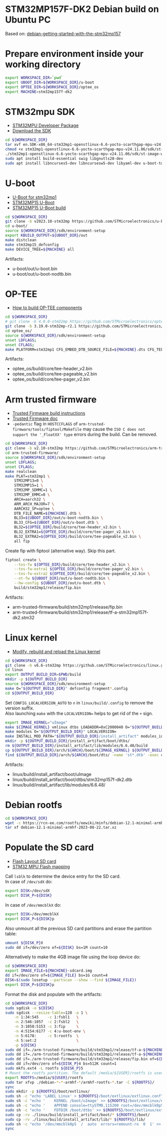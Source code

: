 # STM32MP157F-DK2 Debian build on Ubuntu PC
Based on: [debian-getting-started-with-the-stm32mp157](https://forum.digikey.com/t/debian-getting-started-with-the-stm32mp157/12459)

# Prepare environment inside your working directory
```bash
export WORKSPACE_DIR=`pwd`
export UBOOT_DIR=${WORKSPACE_DIR}/u-boot
export OPTEE_DIR=${WORKSPACE_DIR}/optee_os
export MACHINE=stm32mp157f-dk2
```

# STM32mpu SDK
* [STM32MPU Developer Package](https://wiki.st.com/stm32mpu/wiki/STM32MPU_Developer_Package#Installing_the_SDK)
* [Download the SDK](https://www.st.com/en/embedded-software/stm32mp1dev.html#get-software)
```bash
cd ${WORKSPACE_DIR}
tar xvf en.SDK-x86_64-stm32mp1-openstlinux-6.6-yocto-scarthgap-mpu-v24.11.06.tar.gz
chmod +x stm32mp1-openstlinux-6.6-yocto-scarthgap-mpu-v24.11.06/sdk/st-image-weston-openstlinux-weston-stm32mp1.rootfs-x86_64-toolchain-5.0.3-openstlinux-6.6-yocto-scarthgap-mpu-v24.11.06.sh
./stm32mp1-openstlinux-6.6-yocto-scarthgap-mpu-v24.11.06/sdk/st-image-weston-openstlinux-weston-stm32mp1.rootfs-x86_64-toolchain-5.0.3-openstlinux-6.6-yocto-scarthgap-mpu-v24.11.06.sh -d ${WORKSPACE_DIR}/sdk
sudo apt install build-essential swig libgnutls28-dev
sudo apt install libncurses5-dev libncursesw5-dev libyaml-dev u-boot-tools
```

# U-boot
* [U-Boot for stm32mp1](https://docs.u-boot.org/en/latest/board/st/stm32mp1.html)
* [STM32MP15 U-Boot](https://wiki.stmicroelectronics.cn/stm32mpu/wiki/STM32MP25_U-Boot)
* [STM32MP15 U-Boot build](https://wiki.st.com/stm32mpu/wiki/U-Boot_overview#U-Boot_build)
```bash
cd ${WORKSPACE_DIR}
git clone -b v2023.10-stm32mp https://github.com/STMicroelectronics/u-boot --depth=1
cd u-boot/
source ${WORKSPACE_DIR}/sdk/environment-setup
export KBUILD_OUTPUT=${UBOOT_DIR}/out
make distclean
make stm32mp15_defconfig
make DEVICE_TREE=${MACHINE} all
```
Artifacts:
* u-boot/out/u-boot.bin
* u-boot/out/u-boot-nodtb.bin

# OP-TEE
* [How to build OP-TEE components](https://wiki.st.com/stm32mpu/wiki/How_to_build_OP-TEE_components)
```bash
cd ${WORKSPACE_DIR}
# git clone -b 4.0.0-stm32mp https://github.com/STMicroelectronics/optee_os.git --depth=1
git clone -b 3.19.0-stm32mp-r2.1 https://github.com/STMicroelectronics/optee_os.git --depth=1
cd optee_os/
source ${WORKSPACE_DIR}/sdk/environment-setup
unset LDFLAGS;
unset CFLAGS;
make PLATFORM=stm32mp1 CFG_EMBED_DTB_SOURCE_FILE=${MACHINE}.dts CFG_TEE_CORE_LOG_LEVEL=2 O=build all
```
Artifacts:
* optee_os/build/core/tee-header_v2.bin
* optee_os/build/core/tee-pageable_v2.bin
* optee_os/build/core/tee-pager_v2.bin

# Arm trusted firmware
* [Trusted Firmware build instructions](https://trustedfirmware-a.readthedocs.io/en/lts-v2.10/plat/st/stm32mp1.html#build-instructions)
* [Trusted Firmware doc](https://trustedfirmware-a.readthedocs.io/en/stable/plat/st/stm32mp1.html)
* `-pedantic` flag in `HOSTCCFLAGS` of `arm-trusted-firmware/tools/fiptool/Makefile` may cause the `ISO C does not support the '_FloatXX' type` errors during the build. Can be removed.
```bash
cd ${WORKSPACE_DIR}
git clone -b v2.10-stm32mp https://github.com/STMicroelectronics/arm-trusted-firmware.git --depth=1
cd arm-trusted-firmware/
source ${WORKSPACE_DIR}/sdk/environment-setup
unset LDFLAGS;
unset CFLAGS;
make realclean
make PLAT=stm32mp1 \
    STM32MP13=0 \
    STM32MP15=1 \
    STM32MP_SDMMC=1 \
    STM32MP_EMMC=0 \
    ARCH=aarch32 \
    ARM_ARCH_MAJOR=7 \
    AARCH32_SP=optee \
    DTB_FILE_NAME=${MACHINE}.dtb \
    BL33=${UBOOT_DIR}/out/u-boot-nodtb.bin \
    BL33_CFG=${UBOOT_DIR}/out/u-boot.dtb \
    BL32=${OPTEE_DIR}/build/core/tee-header_v2.bin \
    BL32_EXTRA1=${OPTEE_DIR}/build/core/tee-pager_v2.bin \
    BL32_EXTRA2=${OPTEE_DIR}/build/core/tee-pageable_v2.bin \
    all fip
```
Create fip with fiptool (alternative way). Skip this part.
```bash
fiptool create \
    --tos-fw ${OPTEE_DIR}/build/core/tee-header_v2.bin \
    --tos-fw-extra1 ${OPTEE_DIR}/build/core/tee-pager_v2.bin \
    --tos-fw-extra2 ${OPTEE_DIR}/build/core/tee-pageable_v2.bin \
    --nt-fw ${UBOOT_DIR}/out/u-boot-nodtb.bin \
    --hw-config ${UBOOT_DIR}/out/u-boot.dtb \
    build/stm32mp1/release/fip.bin
```
Artifacts:
* arm-trusted-firmware/build/stm32mp1/release/fip.bin
* arm-trusted-firmware/build/stm32mp1/release/tf-a-stm32mp157f-dk2.stm32

# Linux kernel
* [Modify, rebuild and reload the Linux kernel](https://wiki.st.com/stm32mpu/wiki/Getting_started/STM32MP2_boards/STM32MP257x-DK/Develop_on_Arm_Cortex-A35/Modify,_rebuild_and_reload_the_Linux_kernel)
```bash
cd ${WORKSPACE_DIR}
git clone -b v6.6-stm32mp https://github.com/STMicroelectronics/linux.git --depth=1
cd linux
export OUTPUT_BUILD_DIR=$PWD/build
mkdir -p ${OUTPUT_BUILD_DIR}
source ${WORKSPACE_DIR}/sdk/environment-setup
make O="${OUTPUT_BUILD_DIR}" defconfig fragment*.config
cd ${OUTPUT_BUILD_DIR}
```
Set `CONFIG_LOCALVERSION_AUTO` to `n` in `linux/build/.config` to remove the version suffix.  
Also launching `make` with the `LOCALVERSION=` helps to get rid of the `+` sign.
```bash
export IMAGE_KERNEL="uImage"
make ${IMAGE_KERNEL} vmlinux dtbs LOADADDR=0xC2000040 O="${OUTPUT_BUILD_DIR}" LOCALVERSION=
make modules O="${OUTPUT_BUILD_DIR}" LOCALVERSION=
make INSTALL_MOD_PATH="${OUTPUT_BUILD_DIR}/install_artifact" modules_install O="${OUTPUT_BUILD_DIR}" LOCALVERSION=
mkdir -p ${OUTPUT_BUILD_DIR}/install_artifact/boot/dtbs/
rm ${OUTPUT_BUILD_DIR}/install_artifact/lib/modules/6.6.48/build
cp ${OUTPUT_BUILD_DIR}/arch/${ARCH}/boot/${IMAGE_KERNEL} ${OUTPUT_BUILD_DIR}/install_artifact/boot/
find ${OUTPUT_BUILD_DIR}/arch/${ARCH}/boot/dts/ -name 'st*.dtb' -exec cp '{}' ${OUTPUT_BUILD_DIR}/install_artifact/boot/dtbs/ \;
```
Artifacts:
* linux/build/install_artifact/boot/uImage
* linux/build/install_artifact/boot/dtbs/stm32mp157f-dk2.dtb
* linux/build/install_artifact/lib/modules/6.6.48/

# Debian rootfs
```bash
cd ${WORKSPACE_DIR}
wget -c https://rcn-ee.com/rootfs/eewiki/minfs/debian-12.1-minimal-armhf-2023-08-22.tar.xz
tar xf debian-12.1-minimal-armhf-2023-08-22.tar.xz 
```

# Populate the SD card
* [Flash Layout SD card](https://wiki.st.com/stm32mpu/wiki/STM32CubeProgrammer_flashlayout#SD_card)  
* [STM32 MPU Flash mapping](https://wiki.st.com/stm32mpu/wiki/STM32_MPU_Flash_mapping)  

Call `lsblk` to determine the device entry for the SD card.  
In case of `/dev/sdX` do:
```bash
export DISK=/dev/sdX
export DISK_P=${DISK}
```
In case of `/dev/mmcblkX` do:
```bash
export DISK=/dev/mmcblkX
export DISK_P=${DISK}p
```
Also unmount all the previous SD card partitions and erase the partition table:
```bash
umount ${DISK_P}X
sudo dd if=/dev/zero of=${DISK} bs=1M count=10
```
Alternatively to make the 4GB image file using the loop device do:
```bash
cd ${WORKSPACE_DIR}
export IMAGE_FILE=${MACHINE}-sdcard.img
dd if=/dev/zero of=${IMAGE_FILE} bs=1G count=4
DISK=$(sudo losetup --partscan --show --find ${IMAGE_FILE})
export DISK_P=${DISK}p
```
Format the disk and populate with the artifacts:
```bash
cd ${WORKSPACE_DIR}
sudo sgdisk -o ${DISK}
sudo sgdisk --resize-table=128 -a 1 \
    -n 1:34:545    -c 1:fsbl1   \
    -n 2:546:1057  -c 2:fsbl2   \
    -n 3:1058:5153 -c 3:fip     \
    -n 4:5154:6177 -c 4:u-boot-env \
    -n 5:6178:     -c 5:rootfs  \
    -A 5:set:2                  \
    -p ${DISK}
sudo dd if=./arm-trusted-firmware/build/stm32mp1/release/tf-a-${MACHINE}.stm32 of=${DISK_P}1
sudo dd if=./arm-trusted-firmware/build/stm32mp1/release/tf-a-${MACHINE}.stm32 of=${DISK_P}2
sudo dd if=./arm-trusted-firmware/build/stm32mp1/release/fip.bin of=${DISK_P}3
sudo dd if=/dev/zero of=${DISK_P}4 bs=512K count=1
sudo mkfs.ext4 -L rootfs ${DISK_P}5
# Mount the rootfs partition. The default /media/${USER}/rootfs is used.
export ROOTFS=/media/${USER}/rootfs
sudo tar xfvp ./debian-*-*-armhf-*/armhf-rootfs-*.tar -C ${ROOTFS}/
sync
sudo mkdir -p ${ROOTFS}/boot/extlinux/
sudo sh -c "echo 'LABEL Linux' > ${ROOTFS}/boot/extlinux/extlinux.conf"
sudo sh -c "echo '    KERNEL /boot/uImage' >> ${ROOTFS}/boot/extlinux/extlinux.conf"
sudo sh -c "echo '    APPEND console=ttySTM0,115200 root=/dev/mmcblk0p5 rw rootfstype=ext4 rootwait' >> ${ROOTFS}/boot/extlinux/extlinux.conf"
sudo sh -c "echo '    FDTDIR /boot/dtbs' >> ${ROOTFS}/boot/extlinux/extlinux.conf"
sudo cp -rv ./linux/build/install_artifact/boot/* ${ROOTFS}/boot/
sudo cp -rv ./linux/build/install_artifact/lib/* ${ROOTFS}/lib/
sudo sh -c "echo '/dev/mmcblk0p5  /  auto  errors=remount-ro  0  1' >> ${ROOTFS}/etc/fstab"
sync
```

